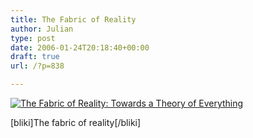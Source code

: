 ```yaml
---
title: The Fabric of Reality
author: Julian
type: post
date: 2006-01-24T20:18:40+00:00
draft: true
url: /?p=838

---
```

[![The Fabric of Reality: Towards a Theory of Everything][1]][2]

[bliki]The fabric of reality[/bliki]

 [1]: http://images.amazon.com/images/P/0140146903.01._SCMZZZZZZZ_.jpg
 [2]: http://www.amazon.co.uk/exec/obidos/redirect?tag=fivegocrazyinmid%26link_code=xm2%26camp=2025%26creative=165953%26path=http://www.amazon.co.uk/gp/redirect.html%253fASIN=0140146903%2526tag=fivegocrazyinmid%2526lcode=xm2%2526cID=2025%2526ccmID=165953%2526location=/o/ASIN/0140146903%25253FSubscriptionId=0EMV44A9A5YT1RVDGZ82 "View product details at Amazon"